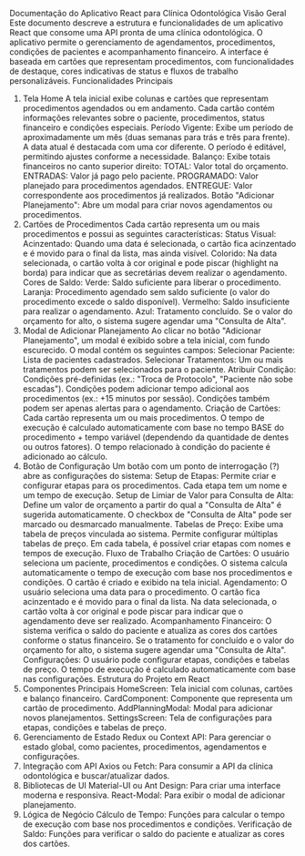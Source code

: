 Documentação do Aplicativo React para Clínica Odontológica Visão Geral Este documento descreve a estrutura e funcionalidades de um aplicativo React que consome uma API pronta de uma clínica odontológica. O aplicativo permite o gerenciamento de agendamentos, procedimentos, condições de pacientes e acompanhamento financeiro. A interface é baseada em cartões que representam procedimentos, com funcionalidades de destaque, cores indicativas de status e fluxos de trabalho personalizáveis.
Funcionalidades Principais
1.	Tela Home A tela inicial exibe colunas e cartões que representam procedimentos agendados ou em andamento. Cada cartão contém informações relevantes sobre o paciente, procedimentos, status financeiro e condições especiais.
Período Vigente:
Exibe um período de aproximadamente um mês (duas semanas para trás e três para frente).
A data atual é destacada com uma cor diferente.
O período é editável, permitindo ajustes conforme a necessidade.
Balanço:
Exibe totais financeiros no canto superior direito:
TOTAL: Valor total do orçamento.
ENTRADAS: Valor já pago pelo paciente.
PROGRAMADO: Valor planejado para procedimentos agendados.
ENTREGUE: Valor correspondente aos procedimentos já realizados.
Botão "Adicionar Planejamento":
Abre um modal para criar novos agendamentos ou procedimentos.
2.	Cartões de Procedimentos Cada cartão representa um ou mais procedimentos e possui as seguintes características:
Status Visual:
Acinzentado: Quando uma data é selecionada, o cartão fica acinzentado e é movido para o final da lista, mas ainda visível.
Colorido: Na data selecionada, o cartão volta à cor original e pode piscar (highlight na borda) para indicar que as secretárias devem realizar o agendamento.
Cores de Saldo:
Verde: Saldo suficiente para liberar o procedimento.
Laranja: Procedimento agendado sem saldo suficiente (o valor do procedimento excede o saldo disponível).
Vermelho: Saldo insuficiente para realizar o agendamento.
Azul: Tratamento concluído. Se o valor do orçamento for alto, o sistema sugere agendar uma "Consulta de Alta".
3.	Modal de Adicionar Planejamento Ao clicar no botão "Adicionar Planejamento", um modal é exibido sobre a tela inicial, com fundo escurecido. O modal contém os seguintes campos:
Selecionar Paciente: Lista de pacientes cadastrados.
Selecionar Tratamentos: Um ou mais tratamentos podem ser selecionados para o paciente.
Atribuir Condição:
Condições pré-definidas (ex.: "Troca de Protocolo", "Paciente não sobe escadas").
Condições podem adicionar tempo adicional aos procedimentos (ex.: +15 minutos por sessão).
Condições também podem ser apenas alertas para o agendamento.
Criação de Cartões:
Cada cartão representa um ou mais procedimentos.
O tempo de execução é calculado automaticamente com base no tempo BASE do procedimento + tempo variável (dependendo da quantidade de dentes ou outros fatores).
O tempo relacionado à condição do paciente é adicionado ao cálculo.
4.	Botão de Configuração Um botão com um ponto de interrogação (?) abre as configurações do sistema:
Setup de Etapas:
Permite criar e configurar etapas para os procedimentos.
Cada etapa tem um nome e um tempo de execução.
Setup de Limiar de Valor para Consulta de Alta:
Define um valor de orçamento a partir do qual a "Consulta de Alta" é sugerida automaticamente.
O checkbox de "Consulta de Alta" pode ser marcado ou desmarcado manualmente.
Tabelas de Preço:
Exibe uma tabela de preços vinculada ao sistema.
Permite configurar múltiplas tabelas de preço.
Em cada tabela, é possível criar etapas com nomes e tempos de execução.
Fluxo de Trabalho Criação de Cartões:
O usuário seleciona um paciente, procedimentos e condições.
O sistema calcula automaticamente o tempo de execução com base nos procedimentos e condições.
O cartão é criado e exibido na tela inicial.
Agendamento:
O usuário seleciona uma data para o procedimento.
O cartão fica acinzentado e é movido para o final da lista.
Na data selecionada, o cartão volta à cor original e pode piscar para indicar que o agendamento deve ser realizado.
Acompanhamento Financeiro:
O sistema verifica o saldo do paciente e atualiza as cores dos cartões conforme o status financeiro.
Se o tratamento for concluído e o valor do orçamento for alto, o sistema sugere agendar uma "Consulta de Alta".
Configurações:
O usuário pode configurar etapas, condições e tabelas de preço.
O tempo de execução é calculado automaticamente com base nas configurações.
Estrutura do Projeto em React
1.	Componentes Principais HomeScreen: Tela inicial com colunas, cartões e balanço financeiro.
CardComponent: Componente que representa um cartão de procedimento.
AddPlanningModal: Modal para adicionar novos planejamentos.
SettingsScreen: Tela de configurações para etapas, condições e tabelas de preço.
2.	Gerenciamento de Estado Redux ou Context API: Para gerenciar o estado global, como pacientes, procedimentos, agendamentos e configurações.
3.	Integração com API Axios ou Fetch: Para consumir a API da clínica odontológica e buscar/atualizar dados.
4.	Bibliotecas de UI Material-UI ou Ant Design: Para criar uma interface moderna e responsiva.
React-Modal: Para exibir o modal de adicionar planejamento.
5.	Lógica de Negócio Cálculo de Tempo: Funções para calcular o tempo de execução com base nos procedimentos e condições.
Verificação de Saldo: Funções para verificar o saldo do paciente e atualizar as cores dos cartões.

